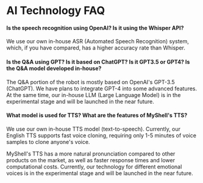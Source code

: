 # AI Technology FAQ

#### Is the speech recognition using OpenAI? Is it using the Whisper API?

We use our own in-house ASR (Automated Speech Recognition) system, which, if you have compared, has a higher accuracy rate than Whisper.

#### Is the Q&A using GPT? Is it based on ChatGPT? Is it GPT3.5 or GPT4? Is the Q&A model developed in-house?

The Q&A portion of the robot is mostly based on OpenAI's GPT-3.5 (ChatGPT). We have plans to integrate GPT-4 into some advanced features. At the same time, our in-house LLM (Large Language Model) is in the experimental stage and will be launched in the near future.

#### What model is used for TTS? What are the features of MyShell's TTS?

We use our own in-house TTS model (text-to-speech). Currently, our English TTS supports fast voice cloning, requiring only 1-5 minutes of voice samples to clone anyone's voice.

MyShell's TTS has a more natural pronunciation compared to other products on the market, as well as faster response times and lower computational costs. Currently, our technology for different emotional voices is in the experimental stage and will be launched in the near future.